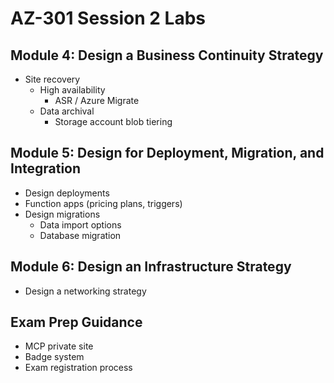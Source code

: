 # AZ-301 Session 2 Labs 

## Module 4: Design a Business Continuity Strategy

* Site recovery
  * High availability
    * ASR / Azure Migrate
  * Data archival
    * Storage account blob tiering

## Module 5: Design for Deployment, Migration, and Integration

* Design deployments
* Function apps (pricing plans, triggers)
* Design migrations
  * Data import options
  * Database migration

## Module 6: Design an Infrastructure Strategy

* Design a networking strategy

## Exam Prep Guidance

* MCP private site
* Badge system
* Exam registration process
